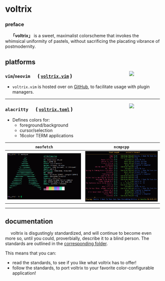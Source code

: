 # voltrix
### preface
&emsp; **「voltrix」** is a sweet, maximalist colorscheme that invokes the whimsical uniformity of pastels, without sacrificing the placating vibrance of postmodernity.

## platforms

<img align=right width=100vw src=https://www.vim.org/images/vimlogo.svg>

### `vim`/`neovim` &emsp; ( [`voltrix.vim`](https://github.com/volbot/voltrix.vim/) )

- `voltrix.vim` is hosted over on [GitHub](https://github.com/volbot/voltrix.vim/), to facilitate usage with plugin managers.

---

<img align=right width=100vw src=https://upload.wikimedia.org/wikipedia/commons/9/90/Alacritty_logo.svg>

### `alacritty` &emsp; ( [`voltrix.toml`](./alacritty/voltrix.toml) )

- Defines colors for:
    - foreground/background
    - cursor/selection
    - 16color TERM applications

| `neofetch` | `ncmpcpp` |
| --- | --- |
|<img src=doc/examples/VOLTRIX_ALACRITTY_NEOFETCH.png> | <img src=doc/examples/VOLTRIX_ALACRITTY_NCMPCPP.png> |

---

## documentation
&emsp; voltrix is disgustingly standardized, and will continue to become even more so, until you could, proverbially, describe it to a blind person. The standards are outlined in the [corresponding folder](./standards/).

This means that you can:
 - read the standards, to see if you like what voltrix has to offer!
 - follow the standards, to port voltrix to your favorite color-configurable application!

